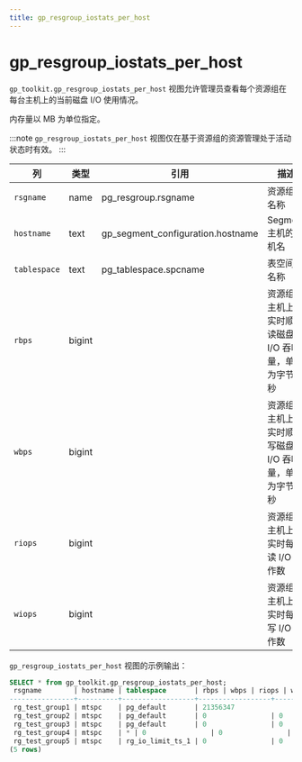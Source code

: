 ```yaml
---
title: gp_resgroup_iostats_per_host
---
```


# gp_resgroup_iostats_per_host

`gp_toolkit.gp_resgroup_iostats_per_host` 视图允许管理员查看每个资源组在每台主机上的当前磁盘 I/O 使用情况。

内存量以 MB 为单位指定。

:::note
`gp_resgroup_iostats_per_host` 视图仅在基于资源组的资源管理处于活动状态时有效。
:::

|列|类型|引用|描述|
|------|----|----------|-----------|
|`rsgname`|name| pg_resgroup.rsgname|资源组的名称|
|`hostname`|text|gp_segment_configuration.hostname|Segment 主机的主机名|
|`tablespace`|text|pg_tablespace.spcname|表空间的名称|
|`rbps`|bigint| |资源组在主机上的实时顺序读磁盘 I/O 吞吐量，单位为字节/秒|
|`wbps`|bigint| |资源组在主机上的实时顺序写磁盘 I/O 吞吐量，单位为字节/秒|
|`riops`|bigint| |资源组在主机上的实时每秒读 I/O 操作数|
|`wiops`|bigint| |资源组在主机上的实时每秒写 I/O 操作数|

`gp_resgroup_iostats_per_host` 视图的示例输出：

```sql
SELECT * from gp_toolkit.gp_resgroup_iostats_per_host;
 rsgname        | hostname | tablespace       | rbps | wbps | riops | wiops  
----------------+----------+------------------+------------------+------------------+-------------+-------------
 rg_test_group1 | mtspc    | pg_default       | 21356347                | 29369067                | 162           | 36           
 rg_test_group2 | mtspc    | pg_default       | 0                | 0                | 0           | 0           
 rg_test_group3 | mtspc    | pg_default       | 0                | 0                | 0           | 0           
 rg_test_group4 | mtspc    | * | 0                | 0                | 0           | 0           
 rg_test_group5 | mtspc    | rg_io_limit_ts_1 | 0                | 0                | 0           | 0           
(5 rows)
